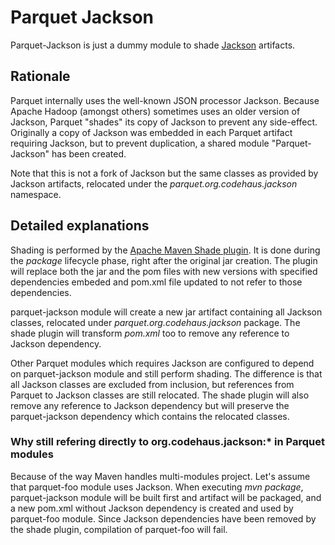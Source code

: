 <!--
  ~ Licensed to the Apache Software Foundation (ASF) under one
  ~ or more contributor license agreements.  See the NOTICE file
  ~ distributed with this work for additional information
  ~ regarding copyright ownership.  The ASF licenses this file
  ~ to you under the Apache License, Version 2.0 (the
  ~ "License"); you may not use this file except in compliance
  ~ with the License.  You may obtain a copy of the License at
  ~
  ~   http://www.apache.org/licenses/LICENSE-2.0
  ~
  ~ Unless required by applicable law or agreed to in writing,
  ~ software distributed under the License is distributed on an
  ~ "AS IS" BASIS, WITHOUT WARRANTIES OR CONDITIONS OF ANY
  ~ KIND, either express or implied.  See the License for the
  ~ specific language governing permissions and limitations
  ~ under the License.
  -->

Parquet Jackson 
======

Parquet-Jackson is just a dummy module to shade [Jackson](http://jackson.codehaus.org/) artifacts.

## Rationale

Parquet internally uses the well-known JSON processor Jackson. Because Apache Hadoop (amongst others) sometimes uses an older version of Jackson, Parquet "shades" its copy of Jackson to prevent any side-effect. 
Originally a copy of Jackson was embedded in each Parquet artifact requiring Jackson, but to prevent duplication, a shared module "Parquet-Jackson" has been created.

Note that this is not a fork of Jackson but the same classes as provided by Jackson artifacts, relocated under the *parquet.org.codehaus.jackson* namespace.

## Detailed explanations

Shading is performed by the [Apache Maven Shade plugin](http://maven.apache.org/plugins/maven-shade-plugin/index.html). It is done during the *package* lifecycle phase, right after the original jar creation. The plugin will replace both the jar and the pom files with new versions with specified dependencies embeded and pom.xml file updated to not refer to those dependencies.

parquet-jackson module will create a new jar artifact containing all Jackson classes, relocated under *parquet.org.codehaus.jackson* package. The shade plugin will transform *pom.xml* too to remove any reference to Jackson dependency.

Other Parquet modules which requires Jackson are configured to depend on parquet-jackson module and still perform shading. The difference is that all Jackson classes are excluded from inclusion, but references from Parquet to Jackson classes are still relocated. The shade plugin will also remove any reference to Jackson dependency but will preserve the parquet-jackson dependency which contains the relocated classes.

### Why still refering directly to org.codehaus.jackson:\* in Parquet modules
Because of the way Maven handles multi-modules project. Let's assume that parquet-foo module uses Jackson. When executing *mvn package*, parquet-jackson module will be built first and artifact will be packaged, and a new pom.xml without Jackson dependency is created and used by parquet-foo module. Since Jackson dependencies have been removed by the shade plugin, compilation of parquet-foo will fail.

